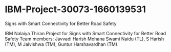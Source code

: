 # IBM-Project-30073-1660139531
Signs with Smart Connectivity for Better Road Safety

IBM Nalaiya Thiran Project for Signs with Smart Connectivity for Better Road Safety
Team members:
Javvadi Harish Mohana Swami Naidu (TL),
S Harish (TM),
M Jaivishwa (TM),
Guntur Harshavardhan (TM).
